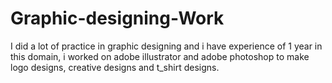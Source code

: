# Graphic-designing-Work
I did a lot of practice in graphic designing and i have experience of 1 year in this domain, i worked on adobe illustrator and adobe photoshop to make logo designs, creative designs and t_shirt designs.
